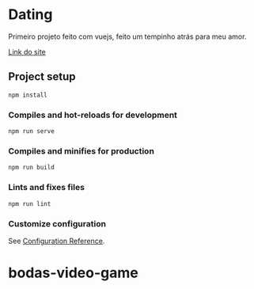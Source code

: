 # Dating

Primeiro projeto feito com vuejs, feito um tempinho atrás para meu amor.

[Link do site](https://bodas-videogame.netlify.app/)


## Project setup
```
npm install
```

### Compiles and hot-reloads for development
```
npm run serve
```

### Compiles and minifies for production
```
npm run build
```

### Lints and fixes files
```
npm run lint
```

### Customize configuration
See [Configuration Reference](https://cli.vuejs.org/config/).
# bodas-video-game

